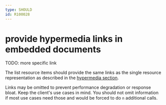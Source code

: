 ```yaml
---
type: SHOULD
id: R100028
---
```


# provide hypermedia links in embedded documents

TODO: more specific link

The list resource items should provide the same links as the single resource representation as described in the [hypermedia section](../050_hypermedia/0000_index.md).

Links may be omitted to prevent performance degradation or response bloat.
Keep the client's use cases in mind.
You should not omit information if most use cases need those and would be forced to do `n` additional calls.
